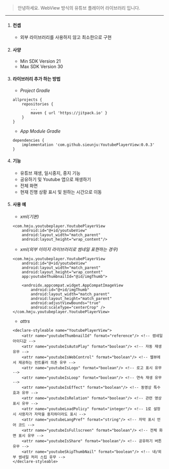 > 안녕하세요. WebView 방식의 유튜브 플레이어 라이브러리 입니다.

---

1. #### 컨셉
    - 외부 라이브러리를 사용하지 않고 최소한으로 구현
2. #### 사양
    - Min SDK Version 21
    - Max SDK Version 30

3. #### 라이브러리 추가 하는 방법
    - *Project Gradle*
    ~~~
    allprojects {
	    repositories {
		    ...
		    maven { url 'https://jitpack.io' }
	    }
    }
    ~~~
    - *App Module Gradle*
    ~~~
    dependencies {
        implementation 'com.github.sieunju:YoutubePlayerView:0.0.3'
    }
    ~~~

4. #### 기능
    - 유튜브 재생, 일시중지, 중지 기능
    - 공유하기 및 Youtube 앱으로 재생하기
    - 전체 화면
    - 현재 진행 상황 표시 및 원하는 시간으로 이동
    
5. #### 사용 예
    - *xml(기본)*
    ~~~
    <com.hmju.youtubeplayer.YoutubePlayerView
        android:id="@+id/youtubeView"
        android:layout_width="match_parent"
        android:layout_height="wrap_content"/>
    ~~~
    
    - *xml(외부 이미지 라이브러리로 썸네일 표현하는 경우)*
    ~~~
    <com.hmju.youtubeplayer.YoutubePlayerView
        android:id="@+id/youtubeView"
        android:layout_width="match_parent"
        android:layout_height="wrap_content"
        app:youtubeThumbnailId="@id/imgThumb">

        <androidx.appcompat.widget.AppCompatImageView
            android:id="@+id/imgThumb"
            android:layout_width="match_parent"
            android:layout_height="match_parent"
            android:adjustViewBounds="true"
            android:scaleType="centerCrop" />
    </com.hmju.youtubeplayer.YoutubePlayerView>
    ~~~
    
    - *attrs*
    ~~~
    <declare-styleable name="YoutubePlayerView">
        <attr name="youtubeThumbnailId" format="reference"/> <!-- 썸네일 아이디값 -->
        <attr name="youtubeIsAutoPlay" format="boolean"/> <!-- 자동 재생 유무 -->
        <attr name="youtubeIsWebControl" format="boolean"/> <!-- 웹뷰에서 제공하는 컨트롤러 의존 유무 -->
        <attr name="youtubeIsLogo" format="boolean"/> <!-- 로고 표시 유무 -->
        <attr name="youtubeIsLoop" format="boolean"/> <!-- 연속 재생 유무 -->
        <attr name="youtubeIsEffect" format="boolean"/> <!-- 동영상 특수효과 유무 -->
        <attr name="youtubeIsRelation" format="boolean"/> <!-- 관련 영상 표시 유무 -->
        <attr name="youtubeLoadPolicy" format="integer"/> <!-- 1로 설정시 사용자가 자막을 중지하더라도 표시 -->
        <attr name="youtubeLangPref" format="string"/> <!-- 자막 표시 언어 코드 -->
        <attr name="youtubeIsFullscreen" format="boolean"/> <!-- 전체 화면 표시 유무 -->
        <attr name="youtubeIsShare" format="boolean"/> <!-- 공유하기 버튼 유무 -->
        <attr name="youtubeSkipThumbNail" format="boolean"/> <!-- 내/외부 썸네일 처리 스킵 유무 -->
    </declare-styleable>
    ~~~
